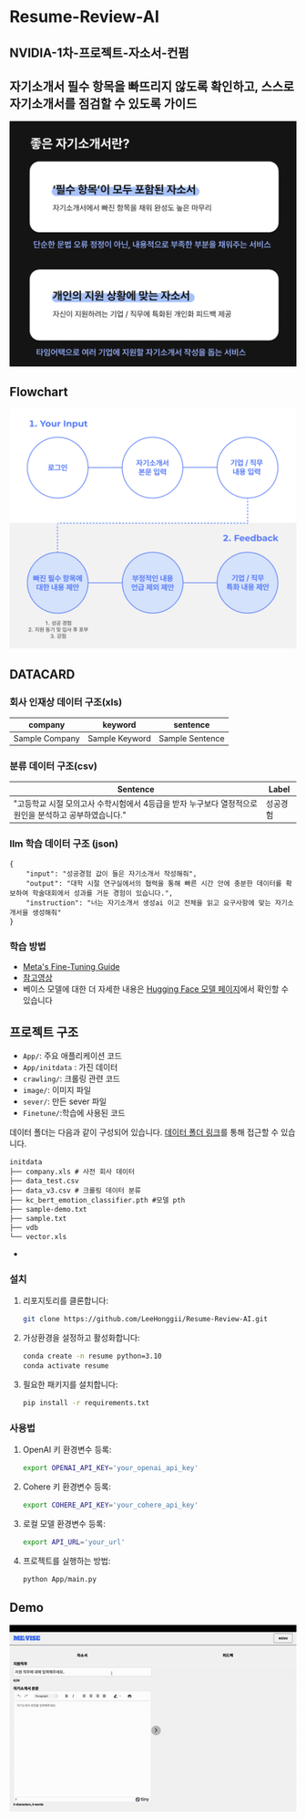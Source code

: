 # Resume-Review-AI
## NVIDIA-1차-프로젝트-자소서-컨펌
## 자기소개서 필수 항목을 빠뜨리지 않도록 확인하고, 스스로 자기소개서를 점검할 수 있도록 가이드

![LA](/image/LA.png "LA")

## Flowchart
![Flowchart](/image/flowchart.png "flowchart")


## DATACARD
### 회사 인재상 데이터 구조(xls)
| company   | keyword  | sentence |
|-----------|----------|----------|
| Sample Company | Sample Keyword | Sample Sentence |

### 분류 데이터 구조(csv)
| Sentence | Label |
|----------|-------|
| "고등학교 시절 모의고사 수학시험에서 4등급을 받자 누구보다 열정적으로 원인을 분석하고 공부하였습니다." | 성공경험 |

### llm 학습 데이터 구조 (json)
```
{
    "input": "성공경험 값이 들은 자기소개서 작성해줘",
    "output": "대학 시절 연구실에서의 협력을 통해 빠른 시간 안에 충분한 데이터를 확보하여 학술대회에서 성과를 거둔 경험이 있습니다.",
    "instruction": "너는 자기소개서 생성ai 이고 전체을 읽고 요구사항에 맞는 자기소개서을 생성해줘"
}
```

### 학습 방법

- [Meta's Fine-Tuning Guide](https://llama.meta.com/docs/how-to-guides/fine-tuning)
- [참고영상](https://www.youtube.com/watch?v=aQmoog_s8HE)
- 베이스 모델에 대한 더 자세한 내용은 [Hugging Face 모델 페이지](https://huggingface.co/MLP-KTLim/llama-3-Korean-Bllossom-8B)에서 확인할 수 있습니다


## 프로젝트 구조
- `App/`: 주요 애플리케이션 코드
- `App/initdata` : 가진 데이터 
- `crawling/`: 크롤링 관련 코드
- `image/`: 이미지 파일
- `sever/`: 만든 sever 파일
- `Finetune/`:학습에 사용된 코드


데이터 폴더는 다음과 같이 구성되어 있습니다. [데이터 폴더 링크](https://drive.google.com/drive/folders/12ngQ94R_sYrp1eFf8T9dcH68SQiIHsLH?usp=share_link)를 통해 접근할 수 있습니다.
```
initdata
├── company.xls # 사전 회사 데이터
├── data_test.csv
├── data_v3.csv # 크롤링 데이터 분류
├── kc_bert_emotion_classifier.pth #모델 pth
├── sample-demo.txt
├── sample.txt
├── vdb 
└── vector.xls 
```

- 
### 설치

1. 리포지토리를 클론합니다:
   ```sh
   git clone https://github.com/LeeHonggii/Resume-Review-AI.git
   ```
2. 가상환경을 설정하고 활성화합니다:
   ```sh
   conda create -n resume python=3.10 
   conda activate resume
   ```
3. 필요한 패키지를 설치합니다:
   ```sh
   pip install -r requirements.txt
   ```
### 사용법

1. OpenAI 키 환경변수 등록:
   ```sh
   export OPENAI_API_KEY='your_openai_api_key'
   ```

2. Cohere 키 환경변수 등록:
   ```sh
   export COHERE_API_KEY='your_cohere_api_key'
   ```

3. 로컬 모델 환경변수 등록:
   ```sh
   export API_URL='your_url'
   ```

4. 프로젝트를 실행하는 방법:
   ```sh
   python App/main.py
   ```

## Demo

![Demo](/image/example.gif "Demo")
